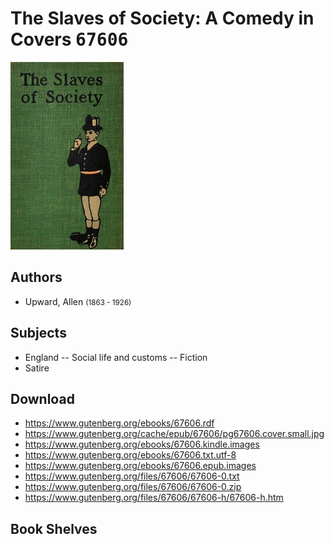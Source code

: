 # The Slaves of Society: A Comedy in Covers <kbd>67606</kbd>

![](./cover.medium.jpg "")

## Authors


 - Upward, Allen <small>(1863 - 1926)</small>

## Subjects


 - England -- Social life and customs -- Fiction
 - Satire

## Download


 - https://www.gutenberg.org/ebooks/67606.rdf
 - https://www.gutenberg.org/cache/epub/67606/pg67606.cover.small.jpg
 - https://www.gutenberg.org/ebooks/67606.kindle.images
 - https://www.gutenberg.org/ebooks/67606.txt.utf-8
 - https://www.gutenberg.org/ebooks/67606.epub.images
 - https://www.gutenberg.org/files/67606/67606-0.txt
 - https://www.gutenberg.org/files/67606/67606-0.zip
 - https://www.gutenberg.org/files/67606/67606-h/67606-h.htm

## Book Shelves


